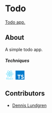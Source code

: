 # Todo
[Todo app.](https://dennislundgren.github.io/todo/)
## About
A simple todo app.
##### Techniques
[<img src="https://github.com/devicons/devicon/blob/master/icons/react/react-original-wordmark.svg" width="30px"/>](https://reactjs.org) [<img src="https://github.com/devicons/devicon/blob/master/icons/typescript/typescript-original.svg" width="30px"/>](https://www.typescriptlang.org)
## Contributors
- [Dennis Lundgren](https://www.github.com/dennislundgren/)
